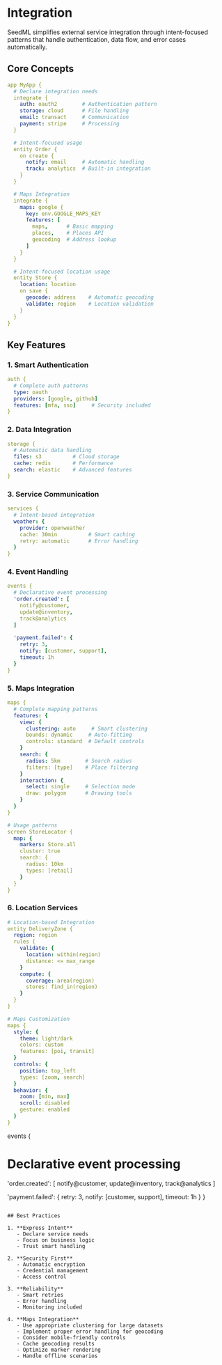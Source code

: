# Integration

SeedML simplifies external service integration through intent-focused patterns that handle authentication, data flow, and error cases automatically.

## Core Concepts

```yaml
app MyApp {
  # Declare integration needs
  integrate {
    auth: oauth2        # Authentication pattern
    storage: cloud      # File handling
    email: transact     # Communication
    payment: stripe     # Processing
  }

  # Intent-focused usage
  entity Order {
    on create {
      notify: email     # Automatic handling
      track: analytics  # Built-in integration
    }
  }

  # Maps Integration
  integrate {
    maps: google {
      key: env.GOOGLE_MAPS_KEY
      features: [
        maps,      # Basic mapping
        places,    # Places API
        geocoding  # Address lookup
      ]
    }
  }

  # Intent-focused location usage
  entity Store {
    location: location
    on save {
      geocode: address    # Automatic geocoding
      validate: region    # Location validation
    }
  }
}
```

## Key Features

### 1. Smart Authentication
```yaml
auth {
  # Complete auth patterns
  type: oauth
  providers: [google, github]
  features: [mfa, sso]     # Security included
}
```

### 2. Data Integration
```yaml
storage {
  # Automatic data handling
  files: s3          # Cloud storage
  cache: redis       # Performance
  search: elastic    # Advanced features
}
```

### 3. Service Communication
```yaml
services {
  # Intent-based integration
  weather: {
    provider: openweather
    cache: 30min          # Smart caching
    retry: automatic      # Error handling
  }
}
```

### 4. Event Handling
```yaml
events {
  # Declarative event processing
  'order.created': [
    notify@customer,
    update@inventory,
    track@analytics
  ]
  
  'payment.failed': {
    retry: 3,
    notify: [customer, support],
    timeout: 1h
  }
}
```

### 5. Maps Integration
```yaml
maps {
  # Complete mapping patterns
  features: {
    view: {
      clustering: auto     # Smart clustering
      bounds: dynamic     # Auto-fitting
      controls: standard  # Default controls
    }
    search: {
      radius: 5km        # Search radius
      filters: [type]    # Place filtering
    }
    interaction: {
      select: single     # Selection mode
      draw: polygon      # Drawing tools
    }
  }
}

# Usage patterns
screen StoreLocator {
  map: {
    markers: Store.all
    cluster: true
    search: {
      radius: 10km
      types: [retail]
    }
  }
}
```

### 6. Location Services
```yaml
# Location-based Integration
entity DeliveryZone {
  region: region
  rules {
    validate: {
      location: within(region)
      distance: <= max_range
    }
    compute: {
      coverage: area(region)
      stores: find_in(region)
    }
  }
}

# Maps Customization
maps {
  style: {
    theme: light/dark
    colors: custom
    features: [poi, transit]
  }
  controls: {
    position: top_left
    types: [zoom, search]
  }
  behavior: {
    zoom: [min, max]
    scroll: disabled
    gesture: enabled
  }
}
```

events {
  # Declarative event processing
  'order.created': [
    notify@customer,
    update@inventory,
    track@analytics
  ]
  
  'payment.failed': {
    retry: 3,
    notify: [customer, support],
    timeout: 1h
  }
}
```

## Best Practices

1. **Express Intent**
   - Declare service needs
   - Focus on business logic
   - Trust smart handling

2. **Security First**
   - Automatic encryption
   - Credential management
   - Access control

3. **Reliability**
   - Smart retries
   - Error handling
   - Monitoring included

4. **Maps Integration**
   - Use appropriate clustering for large datasets
   - Implement proper error handling for geocoding
   - Consider mobile-friendly controls
   - Cache geocoding results
   - Optimize marker rendering
   - Handle offline scenarios
